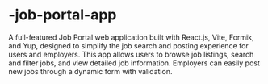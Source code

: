 # -job-portal-app
A full-featured Job Portal web application built with React.js, Vite, Formik, and Yup, designed to simplify the job search and posting experience for users and employers. This app allows users to browse job listings, search and filter jobs, and view detailed job information. Employers can easily post new jobs through a dynamic form with validation.

